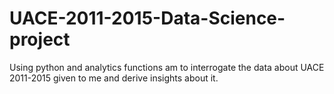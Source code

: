 # UACE-2011-2015-Data-Science-project
Using python and analytics functions am to interrogate the data about UACE 2011-2015 given to me and derive insights about it. 

